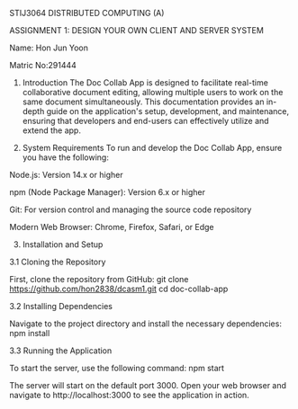 STIJ3064 DISTRIBUTED COMPUTING (A)

ASSIGNMENT 1: DESIGN YOUR OWN CLIENT AND SERVER SYSTEM

Name: Hon Jun Yoon 

Matric No:291444


1. Introduction
The Doc Collab App is designed to facilitate real-time collaborative document editing, allowing multiple users to work on the same document simultaneously. This documentation provides an in-depth guide on the application's setup, development, and maintenance, ensuring that developers and end-users can effectively utilize and extend the app.

2. System Requirements
 To run and develop the Doc Collab App, ensure you have the following:

 Node.js: Version 14.x or higher

 npm (Node Package Manager): Version 6.x or higher

 Git: For version control and managing the source code repository

 Modern Web Browser: Chrome, Firefox, Safari, or Edge

3. Installation and Setup

 3.1 Cloning the Repository

 First, clone the repository from GitHub:
 git clone https://github.com/hon2838/dcasm1.git
 cd doc-collab-app


 3.2 Installing Dependencies

 Navigate to the project directory and install the necessary dependencies:
 npm install

 3.3 Running the Application

 To start the server, use the following command:
 npm start

 The server will start on the default port 3000. Open your web browser and navigate to http://localhost:3000 to see the application in action.
